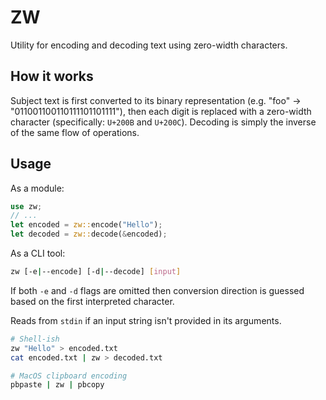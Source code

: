 # ZW

Utility for encoding and decoding text using zero-width characters.

## How it works

Subject text is first converted to its binary representation (e.g. "foo" -> "011001100110111101101111"), then each digit is replaced with a zero-width character (specifically: `U+200B` and `U+200C`). Decoding is simply the inverse of the same flow of operations.

## Usage

As a module:

```rs
use zw;
// ...
let encoded = zw::encode("Hello");
let decoded = zw::decode(&encoded);
```

As a CLI tool:

```sh
zw [-e|--encode] [-d|--decode] [input]
```

If both `-e` and `-d` flags are omitted then conversion direction is guessed based on the first interpreted character.

Reads from `stdin` if an input string isn't provided in its arguments.

```sh
# Shell-ish
zw "Hello" > encoded.txt
cat encoded.txt | zw > decoded.txt

# MacOS clipboard encoding
pbpaste | zw | pbcopy
```
